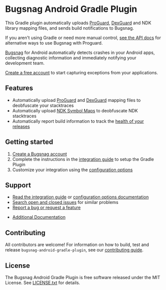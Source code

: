 Bugsnag Android Gradle Plugin
=============================

This Gradle plugin automatically uploads [ProGuard](https://developer.android.com/tools/help/proguard.html), [DexGuard](https://www.guardsquare.com/en/dexguard) and NDK library mapping files, and sends build notifications to Bugsnag.

If you aren't using Gradle or need more manual control, [see the API docs](https://bugsnag.com/docs/notifiers/android/proguard) for alternative ways to use Bugsnag with Proguard.

[Bugsnag](https://bugsnag.com/platforms/android) for Android automatically detects crashes in your Android apps, collecting diagnostic information and immediately notifying your development team.

[Create a free account](https://bugsnag.com) to start capturing exceptions from your applications.

## Features

* Automatically upload [ProGuard](https://developer.android.com/tools/help/proguard.html) and [DexGuard](https://www.guardsquare.com/en/dexguard) mapping files to deobfuscate your stacktraces
* Automatically upload [NDK Symbol Maps](https://docs.bugsnag.com/api/ndk-symbol-mapping-upload/) to deobfuscate NDK stacktraces
* Automatically report build information to track the [health of your releases](https://docs.bugsnag.com/product/releases/)

## Getting started

1. [Create a Bugsnag account](https://bugsnag.com)
1. Complete the instructions in the [integration guide](https://docs.bugsnag.com/build-integrations/gradle/) to setup the Gradle Plugin
1. Customize your integration using the [configuration options](http://docs.bugsnag.com/build-integrations/gradle/#additional-configuration/)

## Support

* [Read the integration guide](https://docs.bugsnag.com/build-integrations/gradle/) or [configuration options documentation](http://docs.bugsnag.com/build-integrations/gradle/#additional-configuration/)
* [Search open and closed issues](https://github.com/bugsnag/bugsnag-android-gradle-plugin/issues?utf8=✓&q=is%3Aissue) for similar problems
* [Report a bug or request a feature](https://github.com/bugsnag/bugsnag-android-gradle-plugin/issues/new)
- [Additional Documentation](https://bugsnag.com/docs/notifiers/android/proguard)

## Contributing

All contributors are welcome! For information on how to build, test
and release `bugsnag-android-gradle-plugin`, see our
[contributing guide](https://github.com/bugsnag/bugsnag-android-gradle-plugin/blob/master/CONTRIBUTING.md).


## License

The Bugsnag Android Gradle Plugin is free software released under the MIT License.
See [LICENSE.txt](https://github.com/bugsnag/bugsnag-android/blob/master/LICENSE.txt)
for details.
